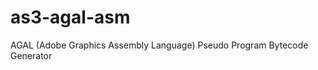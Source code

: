 as3-agal-asm
============

AGAL (Adobe Graphics Assembly Language) Pseudo Program Bytecode Generator
